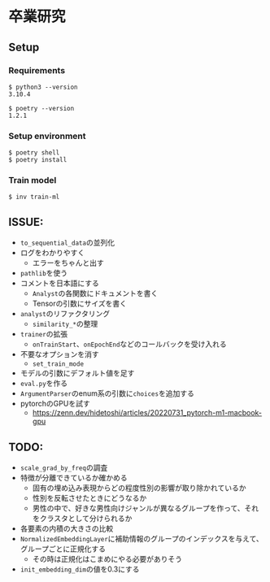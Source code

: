 # 卒業研究

## Setup

### Requirements

```
$ python3 --version
3.10.4

$ poetry --version
1.2.1
```

### Setup environment

```shell
$ poetry shell
$ poetry install
```

### Train model

```shell
$ inv train-ml
```

## ISSUE:

- `to_sequential_data`の並列化
- ログをわかりやすく
    - エラーをちゃんと出す
- `pathlib`を使う
- コメントを日本語にする
    - `Analyst`の各関数にドキュメントを書く
    - Tensorの引数にサイズを書く
- `analyst`のリファクタリング
    - `similarity_*`の整理
- `trainer`の拡張
    - `onTrainStart`、`onEpochEnd`などのコールバックを受け入れる
- 不要なオプションを消す
    - `set_train_mode`
- モデルの引数にデフォルト値を足す
- `eval.py`を作る
- `ArgumentParser`のenum系の引数に`choices`を追加する
- pytorchのGPUを試す
    - https://zenn.dev/hidetoshi/articles/20220731_pytorch-m1-macbook-gpu

## TODO:

- `scale_grad_by_freq`の調査
- 特徴が分離できているか確かめる
    - 固有の埋め込み表現からどの程度性別の影響が取り除かれているか
    - 性別を反転させたときにどうなるか
    - 男性の中で、好きな男性向けジャンルが異なるグループを作って、それをクラスタとして分けられるか
- 各要素の内積の大きさの比較
- `NormalizedEmbeddingLayer`に補助情報のグループのインデックスを与えて、グループごとに正規化する
    - その時は正規化はこまめにやる必要がありそう
- `init_embedding_dim`の値を0.3にする
